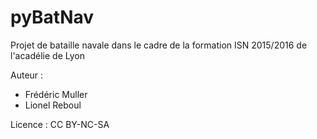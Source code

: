 # pyBatNav
Projet de bataille navale dans le cadre de la formation ISN 2015/2016 de l'acadélie de Lyon

Auteur :
  - Frédéric Muller
  - Lionel Reboul
  
Licence : CC BY-NC-SA
